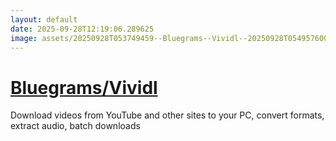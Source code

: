 ```yaml
---
layout: default
date: 2025-09-28T12:19:06.289625
image: assets/20250928T053749459--Bluegrams--Vividl--20250928T054957600--cropped.png
---
```


# [Bluegrams/Vividl](https://github.com/Bluegrams/Vividl)

Download videos from YouTube and other sites to your PC, convert formats, extract audio, batch downloads
